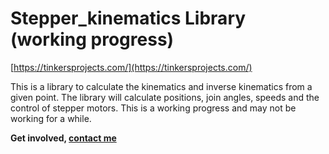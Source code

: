# Stepper_kinematics Library (working progress)
[https://tinkersprojects.com/](https://tinkersprojects.com/)

This is a library to calculate the kinematics and inverse kinematics from a given point. The library will calculate positions, join angles, speeds and the control of stepper motors. This is a working progress and may not be working for a while.

**Get involved, [contact me](https://tinkersprojects.com/contact-me/)**
